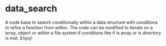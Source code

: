 # data_search
A code base to search conditionally within a data structure with conditions to refire a function from within. The code can be modified to iterate on a array, object or within a file system if conditions like if is array or is directory is met. Enjoy!
